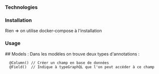 ### Technologies


### Installation
Rien => on utilise docker-compose à l'installation

### Usage

## Models :
Dans les modèles on trouve deux types d'annotations :

```JS
  @Column() // Créer un champ en base de données
  @Field()  // Indique à typeGraphQL que l'on peut accéder à ce champ
```
